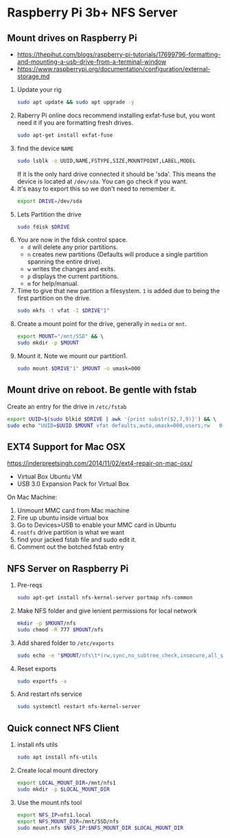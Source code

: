 # Raspberry Pi 3b+ NFS Server

## Mount drives on Raspberry Pi
* https://thepihut.com/blogs/raspberry-pi-tutorials/17699796-formatting-and-mounting-a-usb-drive-from-a-terminal-window
* https://www.raspberrypi.org/documentation/configuration/external-storage.md


1. Update your rig
   ```bash
   sudo apt update && sudo apt upgrade -y
   ```
2. Raberry Pi online docs recommend installing exfat-fuse but,
   you wont need it if you are formatting fresh drives.
   ```bash
   sudo apt-get install exfat-fuse
   ```
3. find the device ```NAME```
   ```bash
   sudo lsblk -o UUID,NAME,FSTYPE,SIZE,MOUNTPOINT,LABEL,MODEL
   ```
   If it is the only hard drive connected it should be 'sda'.
   This means the device is located at ```/dev/sda```.  You can
   go check if you want.
4. It's easy to export this so we don't need to remember it.
   ```bash
   export DRIVE=/dev/sda
   ```
5. Lets Partition the drive
   ```bash
   sudo fdisk $DRIVE
   ```
6. You are now in the fdisk control space.
   * ```d``` will delete any prior partitions.
   * ```n``` creates new partitions (Defaults will produce a single
     partition spanning the entire drive).
   * ```w``` writes the changes and exits.
   * ```p``` displays the current partitions.
   * ```m``` for help/manual.
7. Time to give that new partition a filesystem.  ```1``` is added
   due to being the first partition on the drive.
   ```bash
   sudo mkfs -t vfat -I $DRIVE"1"
   ```
8. Create a mount point for the drive, generally in ```media``` or ```mnt```.
   ```bash
   export MOUNT="/mnt/SSD" && \ 
   sudo mkdir -p $MOUNT
   ```
9. Mount it. Note we mount our partition1.
    ```bash
    sudo mount $DRIVE"1" $MOUNT -o umask=000
    ```

## Mount drive on reboot. Be gentle with fstab
Create an entry for the drive in ```/etc/fstab```
```bash
export UUID=$(sudo blkid $DRIVE | awk '{print substr($2,7,9)}') && \  
sudo echo "UUID=$UUID $MOUNT vfat defaults,auto,umask=000,users,rw   0      0" | sudo tee -a /etc/fstab
```


## EXT4 Support for Mac OSX
https://inderpreetsingh.com/2014/11/02/ext4-repair-on-mac-osx/
* Virtual Box Ubuntu VM
* USB 3.0 Expansion Pack for Virtual Box

On Mac Machine: 
1. Unmount MMC card from Mac machine
2. Fire up ubuntu inside virtual box
3. Go to Devices>USB to enable your MMC card in Ubuntu
4. ```rootfs``` drive partition is what we want
5. find your jacked fstab file and sudo edit it.
6. Comment out the botched fstab entry



## NFS Server on Raspberry Pi

1. Pre-reqs
   ```bash
   sudo apt-get install nfs-kernel-server portmap nfs-common
   ```
2. Make NFS folder and give lenient permissions for local network
   ```bash
   mkdir -p $MOUNT/nfs
   sudo chmod -R 777 $MOUNT/nfs
   ```
3. Add shared folder to ```/etc/exports```
   ```bash
   sudo echo -e "$MOUNT/nfs\t*(rw,sync,no_subtree_check,insecure,all_squash)" >> /etc/exports
   ```
4. Reset exports
   ```bash
   sudo exportfs -a
   ```
5. And restart nfs service
   ```bash
   sudo systemctl restart nfs-kernel-server
   ```

## Quick connect NFS Client
1. install nfs utils
   ```bash
   sudo apt install nfs-utils
   ```
2. Create local mount directory
   ```bash
   export LOCAL_MOUNT_DIR=/mnt/nfs1
   sudo mkdir -p $LOCAL_MOUNT_DIR
3. Use the mount.nfs tool
   ```bash
   export NFS_IP=nfs1.local
   export NFS_MOUNT_DIR=/mnt/SSD/nfs
   sudo mount.nfs $NFS_IP:$NFS_MOUNT_DIR $LOCAL_MOUNT_DIR
   ```